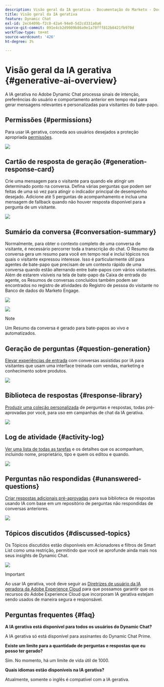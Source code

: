 ```yaml
---
description: Visão geral da IA gerativa - Documentação do Marketo - Documentação do produto
title: Visão geral da IA gerativa
feature: Dynamic Chat
exl-id: 2ec6409b-f2c8-42a4-94e0-5d2cd331a0a6
source-git-commit: 091e4cb2d9909b86a9e1a78fff812b8421fb970d
workflow-type: tm+mt
source-wordcount: '426'
ht-degree: 3%

---
```


# Visão geral da IA gerativa {#generative-ai-overview}

A IA gerativa no Adobe Dynamic Chat processa sinais de intenção, preferências do usuário e comportamento anterior em tempo real para gerar mensagens relevantes e personalizadas para visitantes do bate-papo.

## Permissões {#permissions}

Para usar IA gerativa, conceda aos usuários desejados a proteção apropriada [permissões](/help/marketo/product-docs/demand-generation/dynamic-chat/setup-and-configuration/permissions.md).

![](assets/generative-ai-overview-1.png)

## Cartão de resposta de geração {#generation-response-card}

Crie uma mensagem para o visitante para quando ele atingir um determinado ponto na conversa. Defina várias perguntas que podem ser feitas de uma só vez para atingir o indicador principal de desempenho desejado. Adicione até 5 perguntas de acompanhamento e inclua uma mensagem de fallback quando não houver resposta disponível para a pergunta de um visitante.

![](assets/generative-ai-overview-2.png)

## Sumário da conversa {#conversation-summary}

Normalmente, para obter o contexto completo de uma conversa de visitante, é necessário percorrer toda a transcrição do chat. O Resumo da conversa gera um resumo para você em tempo real e inclui tópicos nos quais o visitante expressou interesse. Isso é particularmente útil para agentes de bate-papo que precisam de um contexto rápido de uma conversa quando estão alternando entre bate-papos com vários visitantes. Além de estarem visíveis na tela de bate-papo da Caixa de entrada do agente, os Resumos de conversas concluídos também podem ser encontrados no registro de atividades do Registro de pessoa do visitante no Banco de dados do Marketo Engage.

![](assets/generative-ai-overview-3.png)

![](assets/generative-ai-overview-4.png)

>[!NOTE]
>
>Um Resumo da conversa é gerado para bate-papos ao vivo e automatizados.

## Geração de perguntas {#question-generation}

[Elevar experiências de entrada](/help/marketo/product-docs/demand-generation/dynamic-chat/generative-ai/question-generation.md) com conversas assistidas por IA para visitantes que usam uma interface treinada com vendas, marketing e conhecimento sobre produtos.

![](assets/generative-ai-overview-5.png)

## Biblioteca de respostas {#response-library}

[Produzir uma coleção personalizada](/help/marketo/product-docs/demand-generation/dynamic-chat/generative-ai/response-library.md) de perguntas e respostas, todas pré-aprovadas por você, para uso em campanhas de chat da IA gerativa.

![](assets/generative-ai-overview-6.png)

## Log de atividade {#activity-log}

[Ver uma lista de todas as tarefas](/help/marketo/product-docs/demand-generation/dynamic-chat/generative-ai/activity-log.md) e os detalhes que os acompanham, incluindo nome, proprietário, tipo e quem os editou e quando.

![](assets/generative-ai-overview-7.png)

## Perguntas não respondidas {#unanswered-questions}

[Criar respostas adicionais pré-aprovadas](/help/marketo/product-docs/demand-generation/dynamic-chat/generative-ai/unanswered-questions.md) para sua biblioteca de respostas usando IA com base em um repositório de perguntas não respondidas de conversas anteriores.

![](assets/generative-ai-overview-8.png)

## Tópicos discutidos {#discussed-topics}

Os Tópicos discutidos estão disponíveis em Acionadores e filtros de Smart List como uma restrição, permitindo que você se aprofunde ainda mais nos seus insights de Dynamic Chat.

![](assets/generative-ai-overview-9.png)

>[!IMPORTANT]
>
>Ao usar IA gerativa, você deve seguir as [Diretrizes de usuário da IA geradora da Adobe Experience Cloud](https://www.adobe.com/legal/licenses-terms/adobe-dx-gen-ai-user-guidelines.html) para que possamos garantir que os recursos do Adobe Experience Cloud que incorporam IA gerativa estejam sendo usados de maneira segura e responsável.

## Perguntas frequentes {#faq}

**A IA gerativa está disponível para todos os usuários do Dynamic Chat?**

A IA gerativa só está disponível para assinantes do Dynamic Chat Prime.

**Existe um limite para a quantidade de perguntas e respostas que eu posso ter gerado?**

Sim. No momento, há um limite de vida útil de 1000.

**Quais idiomas estão disponíveis na IA gerativa?**

Atualmente, somente o inglês é compatível com a IA gerativa.
